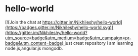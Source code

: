 # hello-world

[![Join the chat at https://gitter.im/Nikhileshy/hello-world](https://badges.gitter.im/Nikhileshy/hello-world.svg)](https://gitter.im/Nikhileshy/hello-world?utm_source=badge&utm_medium=badge&utm_campaign=pr-badge&utm_content=badge)
just creat repository
i am learning node.js,angular.js mongodb.
